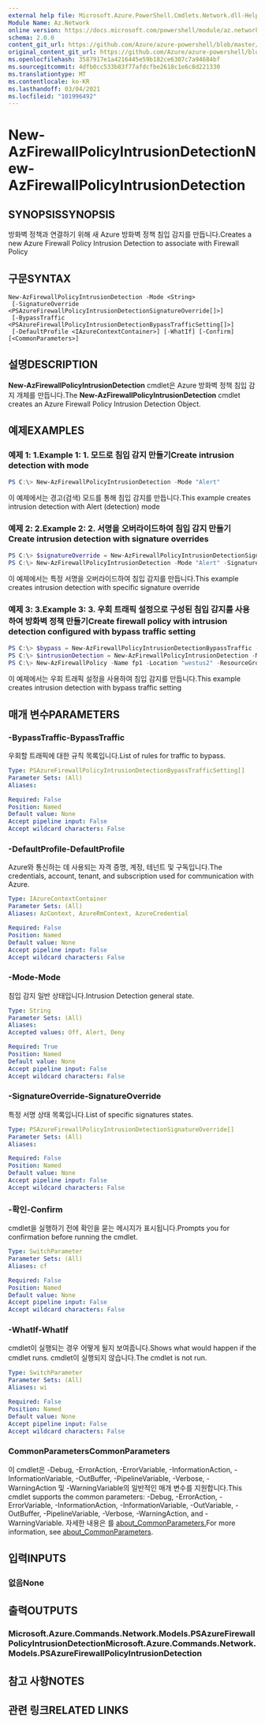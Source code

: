 ```yaml
---
external help file: Microsoft.Azure.PowerShell.Cmdlets.Network.dll-Help.xml
Module Name: Az.Network
online version: https://docs.microsoft.com/powershell/module/az.network/new-azfirewallpolicyintrusiondetection
schema: 2.0.0
content_git_url: https://github.com/Azure/azure-powershell/blob/master/src/Network/Network/help/New-AzFirewallPolicyIntrusionDetection.md
original_content_git_url: https://github.com/Azure/azure-powershell/blob/master/src/Network/Network/help/New-AzFirewallPolicyIntrusionDetection.md
ms.openlocfilehash: 3587917e1a4216445e59b182ce6307c7a94684bf
ms.sourcegitcommit: 4dfb0cc533b83f77afdcfbe2618c1e6c8d221330
ms.translationtype: MT
ms.contentlocale: ko-KR
ms.lasthandoff: 03/04/2021
ms.locfileid: "101996492"
---
```

# <span data-ttu-id="ed62c-101">New-AzFirewallPolicyIntrusionDetection</span><span class="sxs-lookup"><span data-stu-id="ed62c-101">New-AzFirewallPolicyIntrusionDetection</span></span>

## <span data-ttu-id="ed62c-102">SYNOPSIS</span><span class="sxs-lookup"><span data-stu-id="ed62c-102">SYNOPSIS</span></span>
<span data-ttu-id="ed62c-103">방화벽 정책과 연결하기 위해 새 Azure 방화벽 정책 침입 감지를 만듭니다.</span><span class="sxs-lookup"><span data-stu-id="ed62c-103">Creates a new Azure Firewall Policy Intrusion Detection to associate with Firewall Policy</span></span>

## <span data-ttu-id="ed62c-104">구문</span><span class="sxs-lookup"><span data-stu-id="ed62c-104">SYNTAX</span></span>

```
New-AzFirewallPolicyIntrusionDetection -Mode <String>
 [-SignatureOverride <PSAzureFirewallPolicyIntrusionDetectionSignatureOverride[]>]
 [-BypassTraffic <PSAzureFirewallPolicyIntrusionDetectionBypassTrafficSetting[]>]
 [-DefaultProfile <IAzureContextContainer>] [-WhatIf] [-Confirm] [<CommonParameters>]
```

## <span data-ttu-id="ed62c-105">설명</span><span class="sxs-lookup"><span data-stu-id="ed62c-105">DESCRIPTION</span></span>
<span data-ttu-id="ed62c-106">**New-AzFirewallPolicyIntrusionDetection** cmdlet은 Azure 방화벽 정책 침입 감지 개체를 만듭니다.</span><span class="sxs-lookup"><span data-stu-id="ed62c-106">The **New-AzFirewallPolicyIntrusionDetection** cmdlet creates an Azure Firewall Policy Intrusion Detection Object.</span></span>

## <span data-ttu-id="ed62c-107">예제</span><span class="sxs-lookup"><span data-stu-id="ed62c-107">EXAMPLES</span></span>

### <span data-ttu-id="ed62c-108">예제 1: 1.</span><span class="sxs-lookup"><span data-stu-id="ed62c-108">Example 1: 1.</span></span> <span data-ttu-id="ed62c-109">모드로 침입 감지 만들기</span><span class="sxs-lookup"><span data-stu-id="ed62c-109">Create intrusion detection with mode</span></span>
```powershell
PS C:\> New-AzFirewallPolicyIntrusionDetection -Mode "Alert"
```

<span data-ttu-id="ed62c-110">이 예제에서는 경고(검색) 모드를 통해 침입 감지를 만듭니다.</span><span class="sxs-lookup"><span data-stu-id="ed62c-110">This example creates intrusion detection with Alert (detection) mode</span></span>

### <span data-ttu-id="ed62c-111">예제 2: 2.</span><span class="sxs-lookup"><span data-stu-id="ed62c-111">Example 2: 2.</span></span> <span data-ttu-id="ed62c-112">서명을 오버라이드하여 침입 감지 만들기</span><span class="sxs-lookup"><span data-stu-id="ed62c-112">Create intrusion detection with signature overrides</span></span>
```powershell
PS C:\> $signatureOverride = New-AzFirewallPolicyIntrusionDetectionSignatureOverride -Id "123456798" -Mode "Deny"
PS C:\> New-AzFirewallPolicyIntrusionDetection -Mode "Alert" -SignatureOverride $signatureOverride
```

<span data-ttu-id="ed62c-113">이 예제에서는 특정 서명을 오버라이드하여 침입 감지를 만듭니다.</span><span class="sxs-lookup"><span data-stu-id="ed62c-113">This example creates intrusion detection with specific signature override</span></span>

### <span data-ttu-id="ed62c-114">예제 3: 3.</span><span class="sxs-lookup"><span data-stu-id="ed62c-114">Example 3: 3.</span></span> <span data-ttu-id="ed62c-115">우회 트래픽 설정으로 구성된 침입 감지를 사용하여 방화벽 정책 만들기</span><span class="sxs-lookup"><span data-stu-id="ed62c-115">Create firewall policy with intrusion detection configured with bypass traffic setting</span></span>
```powershell
PS C:\> $bypass = New-AzFirewallPolicyIntrusionDetectionBypassTraffic -Name "bypass-setting" -Protocol "TCP" -DestinationPort "80" -SourceAddress "10.0.0.0" -DestinationAddress "10.0.0.0"
PS C:\> $intrusionDetection = New-AzFirewallPolicyIntrusionDetection -Mode "Deny" -BypassTraffic $bypass
PS C:\> New-AzFirewallPolicy -Name fp1 -Location "westus2" -ResourceGroup TestRg -SkuTier "Premium" -IntrusionDetection $intrusionDetection
```

<span data-ttu-id="ed62c-116">이 예제에서는 우회 트래픽 설정을 사용하여 침입 감지를 만듭니다.</span><span class="sxs-lookup"><span data-stu-id="ed62c-116">This example creates intrusion detection with bypass traffic setting</span></span>

## <span data-ttu-id="ed62c-117">매개 변수</span><span class="sxs-lookup"><span data-stu-id="ed62c-117">PARAMETERS</span></span>

### <span data-ttu-id="ed62c-118">-BypassTraffic</span><span class="sxs-lookup"><span data-stu-id="ed62c-118">-BypassTraffic</span></span>
<span data-ttu-id="ed62c-119">우회할 트래픽에 대한 규칙 목록입니다.</span><span class="sxs-lookup"><span data-stu-id="ed62c-119">List of rules for traffic to bypass.</span></span>

```yaml
Type: PSAzureFirewallPolicyIntrusionDetectionBypassTrafficSetting[]
Parameter Sets: (All)
Aliases:

Required: False
Position: Named
Default value: None
Accept pipeline input: False
Accept wildcard characters: False
```

### <span data-ttu-id="ed62c-120">-DefaultProfile</span><span class="sxs-lookup"><span data-stu-id="ed62c-120">-DefaultProfile</span></span>
<span data-ttu-id="ed62c-121">Azure와 통신하는 데 사용되는 자격 증명, 계정, 테넌트 및 구독입니다.</span><span class="sxs-lookup"><span data-stu-id="ed62c-121">The credentials, account, tenant, and subscription used for communication with Azure.</span></span>

```yaml
Type: IAzureContextContainer
Parameter Sets: (All)
Aliases: AzContext, AzureRmContext, AzureCredential

Required: False
Position: Named
Default value: None
Accept pipeline input: False
Accept wildcard characters: False
```

### <span data-ttu-id="ed62c-122">-Mode</span><span class="sxs-lookup"><span data-stu-id="ed62c-122">-Mode</span></span>
<span data-ttu-id="ed62c-123">침입 감지 일반 상태입니다.</span><span class="sxs-lookup"><span data-stu-id="ed62c-123">Intrusion Detection general state.</span></span>

```yaml
Type: String
Parameter Sets: (All)
Aliases:
Accepted values: Off, Alert, Deny

Required: True
Position: Named
Default value: None
Accept pipeline input: False
Accept wildcard characters: False
```

### <span data-ttu-id="ed62c-124">-SignatureOverride</span><span class="sxs-lookup"><span data-stu-id="ed62c-124">-SignatureOverride</span></span>
<span data-ttu-id="ed62c-125">특정 서명 상태 목록입니다.</span><span class="sxs-lookup"><span data-stu-id="ed62c-125">List of specific signatures states.</span></span>

```yaml
Type: PSAzureFirewallPolicyIntrusionDetectionSignatureOverride[]
Parameter Sets: (All)
Aliases:

Required: False
Position: Named
Default value: None
Accept pipeline input: False
Accept wildcard characters: False
```

### <span data-ttu-id="ed62c-126">-확인</span><span class="sxs-lookup"><span data-stu-id="ed62c-126">-Confirm</span></span>
<span data-ttu-id="ed62c-127">cmdlet을 실행하기 전에 확인을 묻는 메시지가 표시됩니다.</span><span class="sxs-lookup"><span data-stu-id="ed62c-127">Prompts you for confirmation before running the cmdlet.</span></span>

```yaml
Type: SwitchParameter
Parameter Sets: (All)
Aliases: cf

Required: False
Position: Named
Default value: None
Accept pipeline input: False
Accept wildcard characters: False
```

### <span data-ttu-id="ed62c-128">-WhatIf</span><span class="sxs-lookup"><span data-stu-id="ed62c-128">-WhatIf</span></span>
<span data-ttu-id="ed62c-129">cmdlet이 실행되는 경우 어떻게 될지 보여줍니다.</span><span class="sxs-lookup"><span data-stu-id="ed62c-129">Shows what would happen if the cmdlet runs.</span></span>
<span data-ttu-id="ed62c-130">cmdlet이 실행되지 않습니다.</span><span class="sxs-lookup"><span data-stu-id="ed62c-130">The cmdlet is not run.</span></span>

```yaml
Type: SwitchParameter
Parameter Sets: (All)
Aliases: wi

Required: False
Position: Named
Default value: None
Accept pipeline input: False
Accept wildcard characters: False
```

### <span data-ttu-id="ed62c-131">CommonParameters</span><span class="sxs-lookup"><span data-stu-id="ed62c-131">CommonParameters</span></span>
<span data-ttu-id="ed62c-132">이 cmdlet은 -Debug, -ErrorAction, -ErrorVariable, -InformationAction, -InformationVariable, -OutBuffer, -PipelineVariable, -Verbose, -WarningAction 및 -WarningVariable의 일반적인 매개 변수를 지원합니다.</span><span class="sxs-lookup"><span data-stu-id="ed62c-132">This cmdlet supports the common parameters: -Debug, -ErrorAction, -ErrorVariable, -InformationAction, -InformationVariable, -OutVariable, -OutBuffer, -PipelineVariable, -Verbose, -WarningAction, and -WarningVariable.</span></span> <span data-ttu-id="ed62c-133">자세한 내용은 를 [about_CommonParameters.](http://go.microsoft.com/fwlink/?LinkID=113216)</span><span class="sxs-lookup"><span data-stu-id="ed62c-133">For more information, see [about_CommonParameters](http://go.microsoft.com/fwlink/?LinkID=113216).</span></span>

## <span data-ttu-id="ed62c-134">입력</span><span class="sxs-lookup"><span data-stu-id="ed62c-134">INPUTS</span></span>

### <span data-ttu-id="ed62c-135">없음</span><span class="sxs-lookup"><span data-stu-id="ed62c-135">None</span></span>

## <span data-ttu-id="ed62c-136">출력</span><span class="sxs-lookup"><span data-stu-id="ed62c-136">OUTPUTS</span></span>

### <span data-ttu-id="ed62c-137">Microsoft.Azure.Commands.Network.Models.PSAzureFirewallPolicyIntrusionDetection</span><span class="sxs-lookup"><span data-stu-id="ed62c-137">Microsoft.Azure.Commands.Network.Models.PSAzureFirewallPolicyIntrusionDetection</span></span>

## <span data-ttu-id="ed62c-138">참고 사항</span><span class="sxs-lookup"><span data-stu-id="ed62c-138">NOTES</span></span>

## <span data-ttu-id="ed62c-139">관련 링크</span><span class="sxs-lookup"><span data-stu-id="ed62c-139">RELATED LINKS</span></span>
